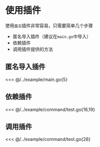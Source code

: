 # 使用插件

使用`盘古`插件非常容易，只需要简单几个步骤

- 匿名导入插件（建议在`main.go`中导入）
- 依赖插件
- 调用插件提供的方法

## 匿名导入插件

<<< @/../example/main.go{5}

## 依赖插件

<<< @/../example/command/test.go{16,19}

## 调用插件

<<< @/../example/command/test.go{28}
